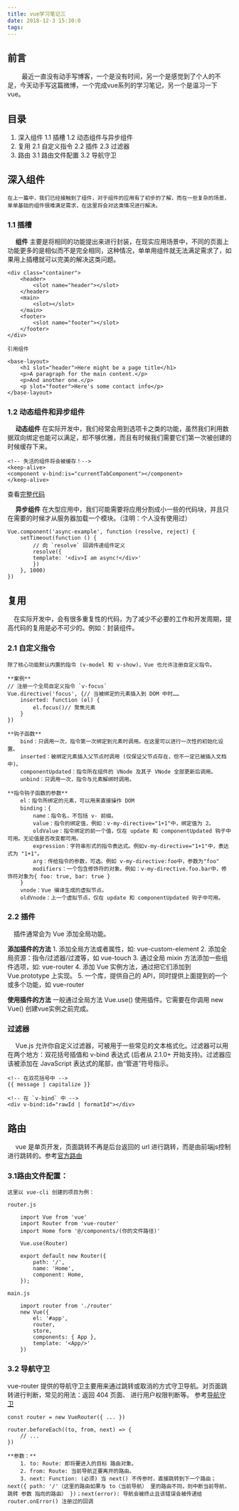 ```yaml
---
title: vue学习笔记三
date: 2018-12-3 15:30:0
tags:
---
```


## 前言

&emsp;&emsp; 最近一直没有动手写博客，一个是没有时间，另一个是感觉到了个人的不足，今天动手写这篇微博，一个完成vue系列的学习笔记，另一个是温习一下vue。

## 目录
1. 深入组件
    1.1 插槽
    1.2 动态组件与异步组件
2. 复用
    2.1 自定义指令
    2.2 插件
    2.3 过滤器
3. 路由
    3.1 路由文件配置
    3.2 导航守卫


## 深入组件
    在上一篇中，我们已经接触到了组件，对于组件的应用有了初步的了解，而在一些复杂的场景，单单基础的组件很难满足需求，在这里将会对这类情况进行解决。

### 1.1 插槽
&emsp; **组件** 主要是将相同的功能提出来进行封装，在现实应用场景中，不同的页面上功能更多的是相似而不是完全相同，这种情况，单单用组件就无法满足需求了，如果用上插槽就可以完美的解决这类问题。

    <div class="container">
        <header>
            <slot name="header"></slot>
        </header>
        <main>
            <slot></slot>
        </main>
        <footer>
            <slot name="footer"></slot>
        </footer>
    </div>

    引用组件

    <base-layout>
        <h1 slot="header">Here might be a page title</h1>
        <p>A paragraph for the main content.</p>
        <p>And another one.</p>
        <p slot="footer">Here's some contact info</p>
    </base-layout>

    
<!--more-->
### 1.2 动态组件和异步组件
&emsp; **动态组件** 在实际开发中，我们经常会用到选项卡之类的功能，虽然我们利用数据双向绑定也能可以满足，却不够优雅，而且有时候我们需要它们第一次被创建的时候缓存下来。

    <!-- 失活的组件将会被缓存！-->
    <keep-alive>
    <component v-bind:is="currentTabComponent"></component>
    </keep-alive>

查看[完整代码](https://jsfiddle.net/chrisvfritz/Lp20op9o/)

&emsp; **异步组件** 在大型应用中，我们可能需要将应用分割成小一些的代码块，并且只在需要的时候才从服务器加载一个模块。（注明：个人没有使用过）

    Vue.component('async-example', function (resolve, reject) {
        setTimeout(function () {
            // 向 `resolve` 回调传递组件定义
            resolve({
            template: '<div>I am async!</div>'
            })
        }, 1000)
    })

## 复用
&emsp;在实际开发中，会有很多重复性的代码，为了减少不必要的工作和开发周期，提高代码的复用是必不可少的。例如：封装组件。

### 2.1 自定义指令
    除了核心功能默认内置的指令 (v-model 和 v-show)，Vue 也允许注册自定义指令。

    **案例**
    // 注册一个全局自定义指令 `v-focus`
    Vue.directive('focus', {// 当被绑定的元素插入到 DOM 中时……
        inserted: function (el) {
            el.focus()// 聚焦元素
        }
    })

    **钩子函数**
        bind：只调用一次，指令第一次绑定到元素时调用。在这里可以进行一次性的初始化设置。
        inserted：被绑定元素插入父节点时调用 (仅保证父节点存在，但不一定已被插入文档中)。
        componentUpdated：指令所在组件的 VNode 及其子 VNode 全部更新后调用。
        unbind：只调用一次，指令与元素解绑时调用。

    **指令钩子函数的参数**
        el：指令所绑定的元素，可以用来直接操作 DOM
        binding：{
            name：指令名，不包括 v- 前缀。
            value：指令的绑定值，例如：v-my-directive="1+1"中，绑定值为 2。
            oldValue：指令绑定的前一个值，仅在 update 和 componentUpdated 钩子中可用。无论值是否改变都可用。
            expression：字符串形式的指令表达式。例如v-my-directive="1+1"中，表达式为 "1+1"。
            arg：传给指令的参数，可选。例如 v-my-directive:foo中，参数为"foo"
            modifiers：一个包含修饰符的对象。例如：v-my-directive.foo.bar中，修饰符对象为{ foo: true, bar: true }
        }
        vnode：Vue 编译生成的虚拟节点。
        oldVnode：上一个虚拟节点，仅在 update 和 componentUpdated 钩子中可用。

### 2.2 插件
&emsp;插件通常会为 Vue 添加全局功能。

**添加插件的方法**
    1. 添加全局方法或者属性，如: vue-custom-element
    2. 添加全局资源：指令/过滤器/过渡等，如 vue-touch
    3. 通过全局 mixin 方法添加一些组件选项，如: vue-router
    4. 添加 Vue 实例方法，通过把它们添加到 Vue.prototype 上实现。
    5. 一个库，提供自己的 API，同时提供上面提到的一个或多个功能，如 vue-router

**使用插件的方法**
    一般通过全局方法 Vue.use() 使用插件。它需要在你调用 new Vue() 创建vue实例之前完成。

### 过滤器
&emsp; Vue.js 允许你自定义过滤器，可被用于一些常见的文本格式化。过滤器可以用在两个地方：双花括号插值和 v-bind 表达式 (后者从 2.1.0+ 开始支持)。过滤器应该被添加在 JavaScript 表达式的尾部，由“管道”符号指示。
 
    <!-- 在双花括号中 -->
    {{ message | capitalize }}

    <!-- 在 `v-bind` 中 -->
    <div v-bind:id="rawId | formatId"></div>


## 路由
&emsp; vue 是单页开发，页面跳转不再是后台返回的 url 进行跳转，而是由前端js控制进行跳转的。参考[官方路由](https://router.vuejs.org/)

### 3.1路由文件配置：
    这里以 vue-cli 创建的项目为例：

    router.js
        
        import Vue from 'vue'
        import Router from 'vue-router'
        import Home form '@/components/(你的文件路径)'

        Vue.use(Router)

        export default new Router({
            path: '/',
            name: 'Home',
            component: Home,
        });

    main.js

        import router from './router'
        new Vue({
            el: '#app',
            router,
            store,
            components: { App },
            template: '<App/>'
        })

### 3.2 导航守卫
vue-router 提供的导航守卫主要用来通过跳转或取消的方式守卫导航。对页面跳转进行判断，常见的用法：返回 404 页面、 进行用户权限判断等。
参考[导航守卫](https://router.vuejs.org/zh/guide/advanced/navigation-guards.html)

    const router = new VueRouter({ ... })

    router.beforeEach((to, from, next) => {
        // ...
    })

    **参数：**
        1. to: Route: 即将要进入的目标 路由对象。
        2. from: Route: 当前导航正要离开的路由。
        3. next: Function: (必须) 当 next() 不传参时，直接跳转到下一个路由；next({ path: '/'（这里的路由如果与 to（当前导航） 里的路由不同，则中断当前导航，跳转 参数 指向的路由） })；next(error): 导航会被终止且该错误会被传递给 router.onError() 注册过的回调